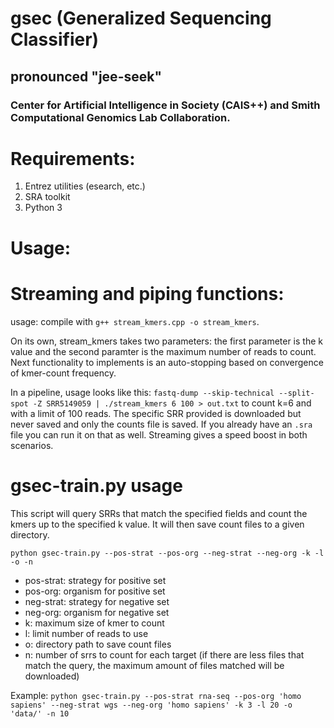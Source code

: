 # gsec (Generalized Sequencing Classifier)
## pronounced "jee-seek"
### Center for Artificial Intelligence in Society (CAIS++) and Smith Computational Genomics Lab Collaboration.

# Requirements:
1. Entrez utilities (esearch, etc.)
2. SRA toolkit
3. Python 3

# Usage:

# Streaming and piping functions:
usage: compile with `g++ stream_kmers.cpp -o stream_kmers`.

On its own, stream_kmers takes two parameters: the first parameter is the k value and the second paramter is the maximum number of reads to count. Next functionality to implements is an auto-stopping based on convergence of kmer-count frequency.

In a pipeline, usage looks like this: `fastq-dump --skip-technical --split-spot -Z SRR5149059 | ./stream_kmers 6 100 > out.txt` to count k=6 and with a limit of 100 reads. The specific SRR provided is downloaded but never saved and only the counts file is saved. If you already have an `.sra` file you can run it on that as well. Streaming gives a speed boost in both scenarios.

# gsec-train.py usage
This script will query SRRs that match the specified fields and count the kmers up to the specified k value. It will then save count files to a given directory.


`python gsec-train.py --pos-strat --pos-org --neg-strat --neg-org -k -l -o -n`
- pos-strat: strategy for positive set
- pos-org: organism for positive set
- neg-strat: strategy for negative set
- neg-org: organism for negative set
- k: maximum size of kmer to count
- l: limit number of reads to use
- o: directory path to save count files
- n: number of srrs to count for each target (if there are less files that match the query, the maximum amount of files matched will be downloaded)

Example:
`python gsec-train.py --pos-strat rna-seq --pos-org 'homo sapiens' --neg-strat wgs --neg-org 'homo sapiens' -k 3 -l 20 -o 'data/' -n 10
`
